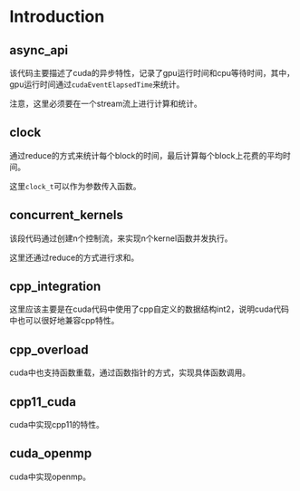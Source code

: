 # Introduction

## async_api

该代码主要描述了cuda的异步特性，记录了gpu运行时间和cpu等待时间，其中，gpu运行时间通过`cudaEventElapsedTime`来统计。

注意，这里必须要在一个stream流上进行计算和统计。

## clock

通过reduce的方式来统计每个block的时间，最后计算每个block上花费的平均时间。

这里`clock_t`可以作为参数传入函数。

## concurrent_kernels

该段代码通过创建n个控制流，来实现n个kernel函数并发执行。

这里还通过reduce的方式进行求和。

## cpp_integration

这里应该主要是在cuda代码中使用了cpp自定义的数据结构int2，说明cuda代码中也可以很好地兼容cpp特性。

## cpp_overload

cuda中也支持函数重载，通过函数指针的方式，实现具体函数调用。

## cpp11_cuda

cuda中实现cpp11的特性。

## cuda_openmp

cuda中实现openmp。
